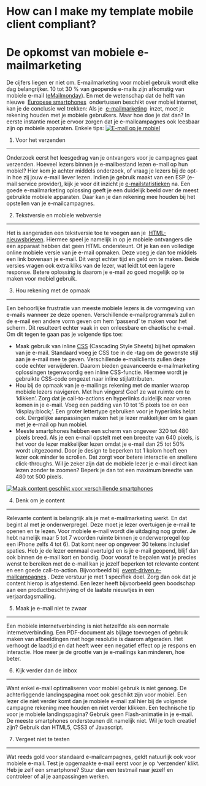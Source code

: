 How can I make my template mobile client compliant?
===================================================

De opkomst van mobiele e-mailmarketing
======================================

De cijfers liegen er niet om. E-mailmarketing voor mobiel gebruik wordt
elke dag belangrijker. 10 tot 30 % van geopende e-mails zijn afkomstig
van mobiele e-mail ([eMailmonday](http://www.emailmonday.com/mobile-email-usage-statistics)).
En met de wetenschap dat de helft van nieuwe  [Europese
smartphones](http://www.emerce.nl/nieuws/helft-nieuwe-europese-smartphones-heeft-mobiel-internet?utm_source=rss&utm_medium=rss&utm_campaign=helft-nieuwe-europese-smartphones-heeft-mobiel-internet)
 ondertussen beschikt over mobiel internet, kan je de conclusie wel
trekken: Als je 
[e-mailmarketing](./emailings.md "e-mailmarketing")
 inzet, moet je rekening houden met je mobiele gebruikers.
 Maar hoe doe je dat dan? In eerste instantie moet je ervoor zorgen dat
je e-mailcampagnes ook leesbaar zijn op mobiele apparaten. Enkele tips:
[![E-mail op je mobiel](../images/email-mobile.jpg)](../images/email-mobile.jpg "E-mail op je mobiel")

1. Voor het verzenden
---------------------

Onderzoek eerst het leesgedrag van je ontvangers voor je campagnes gaat
verzenden. Hoeveel lezers binnen je e-mailbestand lezen e-mail op hun
mobiel? Hier kom je achter middels onderzoek, of vraag je lezers bij de
opt-in hoe zij jouw e-mail liever lezen.
Indien je gebruik maakt van een ESP (e-mail service provider), kijk je
voor dit inzicht je
[e-mailstatistieken](../en/emailing-statistics.md "e-mailstatistieken")
na. Een goede e-mailmarketing oplossing geeft je een duidelijk beeld
over de meest gebruikte mobiele apparaten. Daar kan je dan rekening mee
houden bij het opstellen van je e-mailcampagnes.

2. Tekstversie en mobiele webversie
-----------------------------------

Het is aangeraden een tekstversie toe te voegen aan je 
[HTML-nieuwsbrieven](./html-nieuwsbrieven-opmaken-voor-mobiel-gebruik.md "HTML nieuwsbrieven voor mobiel").
Hiermee speel je namelijk in op je mobiele ontvangers die een apparaat
hebben dat geen HTML ondersteunt.
Of je kan een volledige online mobiele versie van je e-mail opmaken.
Deze voeg je dan toe middels een link bovenaan je e-mail. Dit vergt
echter tijd en geld om te maken. Beide versies vragen ook extra kliks
van de lezer, wat leidt tot een lagere response. Betere oplossing is
daarom je e-mail zo goed mogelijk op te maken voor mobiel gebruik.

3. Hou rekening met de opmaak
-----------------------------

Een behoorlijke frustratie van meeste mobiele lezers is de vormgeving
van e-mails wanneer ze deze openen. Verschillende e-mailprogramma’s
zullen de e-mail een andere vorm geven om hem ‘passend’ te maken voor
het scherm. Dit resulteert echter vaak in een onleesbare en chaotische
e-mail. Om dit tegen te gaan pas je volgende tips toe:

-   Maak gebruik van
    inline [CSS](http://www.copernica.com/nl/functies/geavanceerd/stijl) (Cascading
    Style Sheets) bij het opmaken van je e-mail. Standaard voeg je CSS
    toe in de -tag om de gewenste stijl aan je e-mail mee te geven.
    Verschillende e-mailclients zullen deze code echter verwijderen.
    Daarom bieden geavanceerde e-mailmarketing oplossingen tegenwoordig
    een inline CSS-functie. Hiermee wordt je gebruikte CSS-code omgezet
    naar inline stijlattributen.
-   Hou bij de opmaak van je e-mailings rekening met de manier waarop
    mobiele lezers navigeren. Met hun vingers! Geef ze wat ruimte om te
    ‘klikken’. Zorg dat je call-to-actions en hyperlinks duidelijk naar
    voren komen in je e-mail. Voeg een padding van 10 tot 15 pixels toe
    en een ‘display:block;’. Een groter lettertype gebruiken voor je
    hyperlinks helpt ook. Dergelijke aanpassingen maken het je lezer
    makkelijker om te gaan met je e-mail op hun mobiel.
-   Meeste smartphones hebben een scherm van ongeveer 320 tot 480 pixels
    breed. Als je een e-mail opstelt met een breedte van 640 pixels, is
    het voor de lezer makkelijker lezen omdat je e-mail dan 25 tot 50%
    wordt uitgezoomd. Door je design te beperken tot 1 kolom hoeft een
    lezer ook minder te scrollen. Dat zorgt voor betere interactie en
    snellere click-throughs. Wil je zeker zijn dat de mobiele lezer je
    e-mail direct kan lezen zonder te zoomen? Beperk je dan tot een
    maximum breedte van 480 tot 500 pixels.

[![Maak content geschikt voor verschillende
smartphones](../images/smartphones.jpg)](../images/smartphones.jpg "Maak content geschikt voor verschillende smartphones")

4. Denk om je content
---------------------

Relevante content is belangrijk als je met e-mailmarketing werkt. En dat
begint al met je onderwerpregel. Deze moet je lezer overtuigen je e-mail
te openen en te lezen. Voor mobiele e-mail wordt die uitdaging nog
groter. Je hebt namelijk maar 5 tot 7 woorden ruimte binnen je
onderwerpregel (op een iPhone zelfs 4 tot 6). Dat komt neer op ongeveer
30 tekens inclusief spaties.
Heb je de lezer eenmaal overtuigd en is je e-mail geopend, blijf dan
ook binnen de e-mail kort en bondig. Door vooraf te bepalen wat je
precies wenst te bereiken met de e-mail kan je jezelf beperken tot
relevante content en een goede call-to-action. Bijvoorbeeld bij 
[event-driven
e-mailcampagnes](./event-driven-e-mailcampagnes-gebruik-jij-ze-al.md "event-driven e-mailcampagnes")
. Deze verstuur je met 1 specifiek doel. Zorg dan ook dat je content
hierop is afgestemd. Een lezer heeft bijvoorbeeld geen boodschap aan een
productbeschrijving of de laatste nieuwtjes in een verjaardagsmailing.

5. Maak je e-mail niet te zwaar
-------------------------------

Een mobiele internetverbinding is niet hetzelfde als een normale
internetverbinding. Een PDF-document als bijlage toevoegen of gebruik
maken van afbeeldingen met hoge resolutie is daarom afgeraden. Het
verhoogt de laadtijd en dat heeft weer een negatief effect op je respons
en interactie. Hoe meer je de grootte van je e-mailings kan minderen,
hoe beter.

6. Kijk verder dan de inbox
---------------------------

Want enkel e-mail optimaliseren voor mobiel gebruik is niet genoeg. De
achterliggende landingspagina moet ook geschikt zijn voor mobiel. Een
lezer die niet verder komt dan je mobiele e-mail zal hier bij de
volgende campagne rekening mee houden en niet verder klikken. Een
technische tip voor je mobiele landingspagina? Gebruik geen
Flash-animatie in je e-mail. De meeste smartphones ondersteunen dit
namelijk niet. Wil je toch creatief zijn? Gebruik dan HTML5, CSS3 of
Javascript.

7. Vergeet niet te testen
-------------------------

Wat reeds gold voor standaard e-mailcampagnes, geldt natuurlijk ook voor
mobiele e-mail. Test je opgemaakte e-mail eerst voor je op ‘verzenden’
klikt. Heb je zelf een smartphone? Stuur dan een testmail naar jezelf en
controleer of al je aanpassingen werken.